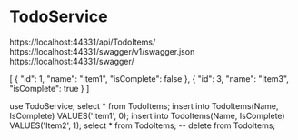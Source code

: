 # TodoService
https://localhost:44331/api/TodoItems/
https://localhost:44331/swagger/v1/swagger.json
https://localhost:44331/swagger/

[
  {
    "id": 1,
    "name": "Item1",
    "isComplete": false
  },
  {
    "id": 3,
    "name": "Item3",
    "isComplete": true
  }
]

use TodoService;
select * from TodoItems;
insert into TodoItems(Name, IsComplete) VALUES('Item1', 0);
insert into TodoItems(Name, IsComplete) VALUES('Item2', 1);
select * from TodoItems;
-- delete from TodoItems;
